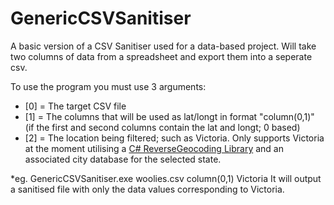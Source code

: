 # GenericCSVSanitiser
 A basic version of a CSV Sanitiser used for a data-based project.
 Will take two columns of data from a spreadsheet and export them into a seperate csv.
 
To use the program you must use 3 arguments:
- [0] = The target CSV file
- [1] = The columns that will be used as lat/longt in format "column(0,1)" 
      (if the first and second columns contain the lat and longt; 0 based)
- [2] = The location being filtered; such as Victoria. Only supports Victoria at the moment
      utilising a [C# ReverseGeocoding Library](https://github.com/redmanmale/ReverseGeocoder) and 
      an associated city database for the selected state. 

*eg. GenericCSVSanitiser.exe woolies.csv column(0,1) Victoria
It will output a sanitised file with only the data values corresponding to Victoria.

